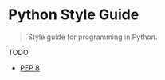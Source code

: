 # Python Style Guide

> Style guide for programming in Python.

TODO

-   [PEP 8](https://www.python.org/dev/peps/pep-0008/)
